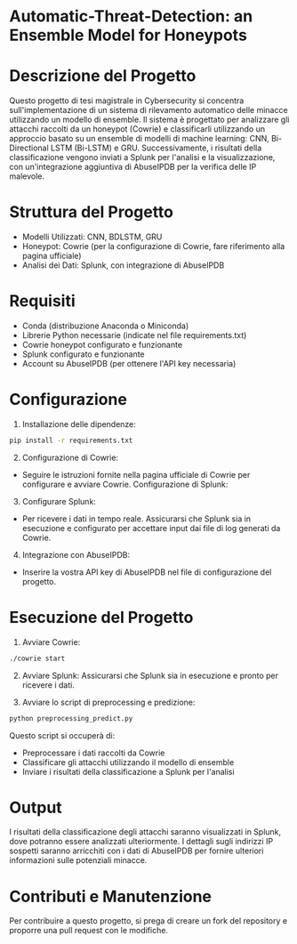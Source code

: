 # Automatic-Threat-Detection: an Ensemble Model for Honeypots
# Descrizione del Progetto
Questo progetto di tesi magistrale in Cybersecurity si concentra sull'implementazione di un sistema di rilevamento automatico delle minacce utilizzando un modello di ensemble. Il sistema è progettato per analizzare gli attacchi raccolti da un honeypot (Cowrie) e classificarli utilizzando un approccio basato su un ensemble di modelli di machine learning: CNN, Bi-Directional LSTM (Bi-LSTM) e GRU. Successivamente, i risultati della classificazione vengono inviati a Splunk per l'analisi e la visualizzazione, con un'integrazione aggiuntiva di AbuseIPDB per la verifica delle IP malevole.

# Struttura del Progetto
- Modelli Utilizzati: CNN, BDLSTM, GRU
- Honeypot: Cowrie (per la configurazione di Cowrie, fare riferimento alla pagina ufficiale)
- Analisi dei Dati: Splunk, con integrazione di AbuseIPDB
  
# Requisiti
- Conda (distribuzione Anaconda o Miniconda)
- Librerie Python necessarie (indicate nel file requirements.txt)
- Cowrie honeypot configurato e funzionante
- Splunk configurato e funzionante
- Account su AbuseIPDB (per ottenere l'API key necessaria)

# Configurazione
1. Installazione delle dipendenze:
```bash
pip install -r requirements.txt
```

2. Configurazione di Cowrie:
- Seguire le istruzioni fornite nella pagina ufficiale di Cowrie per configurare e avviare Cowrie.
Configurazione di Splunk:

3. Configurare Splunk:
- Per ricevere i dati in tempo reale. Assicurarsi che Splunk sia in esecuzione e configurato per accettare input dai file di log generati da Cowrie.

4. Integrazione con AbuseIPDB:
- Inserire la vostra API key di AbuseIPDB nel file di configurazione del progetto.

# Esecuzione del Progetto
1. Avviare Cowrie:
```bash
./cowrie start
```
2. Avviare Splunk:
Assicurarsi che Splunk sia in esecuzione e pronto per ricevere i dati.

3. Avviare lo script di preprocessing e predizione:
```bash
python preprocessing_predict.py
```
Questo script si occuperà di:
- Preprocessare i dati raccolti da Cowrie
- Classificare gli attacchi utilizzando il modello di ensemble
- Inviare i risultati della classificazione a Splunk per l'analisi

# Output
I risultati della classificazione degli attacchi saranno visualizzati in Splunk, dove potranno essere analizzati ulteriormente. I dettagli sugli indirizzi IP sospetti saranno arricchiti con i dati di AbuseIPDB per fornire ulteriori informazioni sulle potenziali minacce.

# Contributi e Manutenzione
Per contribuire a questo progetto, si prega di creare un fork del repository e proporre una pull request con le modifiche.
